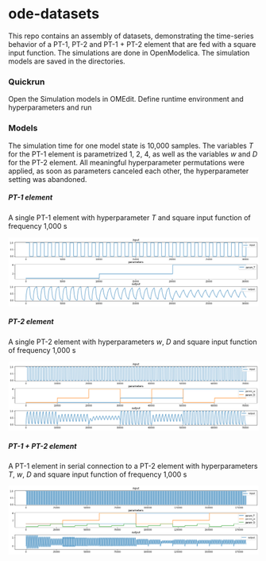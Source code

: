 # ode-datasets

This repo contains an assembly of datasets, demonstrating the time-series behavior of a PT-1, PT-2 and PT-1 + PT-2 element that are fed with a square input function.
The simulations are done in OpenModelica. The simulation models are saved in the directories.



### Quickrun

Open the Simulation models in OMEdit. Define runtime environment and hyperparameters and run 



### Models

The simulation time for one model state is 10,000 samples. The variables $T$ for the PT-1 element is parametrized 1, 2, 4, as well as the variables $w$ and $D$ for the PT-2 element. 
All meaningful hyperparameter permutations were applied, as soon as parameters canceled each other, the hyperparameter setting was abandoned. 



##### PT-1 element

A single PT-1 element with hyperparameter $T$ and square input function of frequency 1,000 s

![PT1](./figures/pt1.png)

##### PT-2 element

A single PT-2 element with hyperparameters $w$, $D$ and square input function of frequency 1,000 s

![PT1](./figures/pt2.png)

##### PT-1 + PT-2 element

A PT-1 element in serial connection to a PT-2 element with hyperparameters $T$, $w$, $D$ and square input function of frequency 1,000 s

![PT1](./figures/pt12.png) 
